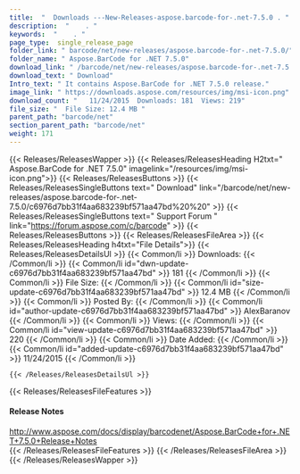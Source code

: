 ```yaml
---
title:  "  Downloads ---New-Releases-aspose.barcode-for-.net-7.5.0 . " 
description:  "    . " 
keywords:  "    . " 
page_type:  single_release_page
folder_link: " barcode/net/new-releases/aspose.barcode-for-.net-7.5.0/"
folder_name: " Aspose.BarCode for .NET 7.5.0"
download_link: " /barcode/net/new-releases/aspose.barcode-for-.net-7.5.0/c6976d7bb31f4aa683239bf571aa47bd"
download_text: " Download"
Intro_text: " It contains Aspose.BarCode for .NET 7.5.0 release."
image_link: " https://downloads.aspose.com/resources/img/msi-icon.png"
download_count: "   11/24/2015  Downloads: 181  Views: 219"
file_size: "  File Size: 12.4 MB "
parent_path: "barcode/net"
section_parent_path: "barcode/net"
weight: 171 
---
```


{{< Releases/ReleasesWapper >}}
  {{< Releases/ReleasesHeading H2txt=" Aspose.BarCode for .NET 7.5.0" imagelink="/resources/img/msi-icon.png">}}
  {{< Releases/ReleasesButtons >}}
    {{< Releases/ReleasesSingleButtons text=" Download" link="/barcode/net/new-releases/aspose.barcode-for-.net-7.5.0/c6976d7bb31f4aa683239bf571aa47bd%20%20" >}}
    {{< Releases/ReleasesSingleButtons text=" Support Forum " link="https://forum.aspose.com/c/barcode" >}}
  {{< Releases/ReleasesButtons >}}
  {{< Releases/ReleasesFileArea >}}
    {{< Releases/ReleasesHeading h4txt="File Details">}}
    {{< Releases/ReleasesDetailsUl >}}
            {{< Common/li  >}} Downloads: {{< /Common/li >}} 
      {{< Common/li id="dwn-update-c6976d7bb31f4aa683239bf571aa47bd" >}} 181 {{< /Common/li >}} 
      {{< Common/li  >}} File Size: {{< /Common/li >}} 
      {{< Common/li id="size-update-c6976d7bb31f4aa683239bf571aa47bd" >}} 12.4 MB {{< /Common/li >}} 
      {{< Common/li  >}} Posted By: {{< /Common/li >}} 
      {{< Common/li id="author-update-c6976d7bb31f4aa683239bf571aa47bd" >}} AlexBaranov {{< /Common/li >}} 
      {{< Common/li  >}} Views: {{< /Common/li >}} 
      {{< Common/li id="view-update-c6976d7bb31f4aa683239bf571aa47bd" >}} 220 {{< /Common/li >}} 
      {{< Common/li  >}} Date Added: {{< /Common/li >}} 
      {{< Common/li id="added-update-c6976d7bb31f4aa683239bf571aa47bd" >}} 11/24/2015 {{< /Common/li >}} 

    {{< /Releases/ReleasesDetailsUl >}}

  {{< Releases/ReleasesFileFeatures >}}
      <h4>Release Notes</h4><div><a href="http://www.aspose.com/docs/display/barcodenet/Aspose.BarCode+for+.NET+7.5.0+Release+Notes">http://www.aspose.com/docs/display/barcodenet/Aspose.BarCode+for+.NET+7.5.0+Release+Notes</a></div>
  {{< /Releases/ReleasesFileFeatures >}}
 {{< /Releases/ReleasesFileArea >}}
{{< /Releases/ReleasesWapper >}}


